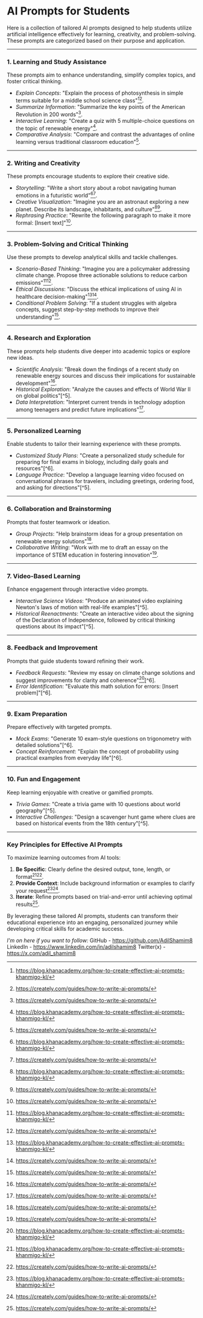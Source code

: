 # AI Prompts for Students


Here is a collection of tailored AI prompts designed to help students utilize artificial intelligence effectively for learning, creativity, and problem-solving. These prompts are categorized based on their purpose and application.

---

### **1. Learning and Study Assistance**

These prompts aim to enhance understanding, simplify complex topics, and foster critical thinking.

- *Explain Concepts*: "Explain the process of photosynthesis in simple terms suitable for a middle school science class"[^1][^4].
- *Summarize Information*: "Summarize the key points of the American Revolution in 200 words"[^4].
- *Interactive Learning*: "Create a quiz with 5 multiple-choice questions on the topic of renewable energy"[^1].
- *Comparative Analysis*: "Compare and contrast the advantages of online learning versus traditional classroom education"[^4].

---

### **2. Writing and Creativity**

These prompts encourage students to explore their creative side.

- *Storytelling*: "Write a short story about a robot navigating human emotions in a futuristic world"[^1][^4].
- *Creative Visualization*: "Imagine you are an astronaut exploring a new planet. Describe its landscape, inhabitants, and culture"[^1][^4].
- *Rephrasing Practice*: "Rewrite the following paragraph to make it more formal: [Insert text]"[^4].

---

### **3. Problem-Solving and Critical Thinking**

Use these prompts to develop analytical skills and tackle challenges.

- *Scenario-Based Thinking*: "Imagine you are a policymaker addressing climate change. Propose three actionable solutions to reduce carbon emissions"[^1][^4].
- *Ethical Discussions*: "Discuss the ethical implications of using AI in healthcare decision-making"[^1][^4].
- *Conditional Problem Solving*: "If a student struggles with algebra concepts, suggest step-by-step methods to improve their understanding"[^4].

---

### **4. Research and Exploration**

These prompts help students dive deeper into academic topics or explore new ideas.

- *Scientific Analysis*: "Break down the findings of a recent study on renewable energy sources and discuss their implications for sustainable development"[^4].
- *Historical Exploration*: "Analyze the causes and effects of World War II on global politics"[^5].
- *Data Interpretation*: "Interpret current trends in technology adoption among teenagers and predict future implications"[^4].

---

### **5. Personalized Learning**

Enable students to tailor their learning experience with these prompts.

- *Customized Study Plans*: "Create a personalized study schedule for preparing for final exams in biology, including daily goals and resources"[^6].
- *Language Practice*: "Develop a language learning video focused on conversational phrases for travelers, including greetings, ordering food, and asking for directions"[^5].

---

### **6. Collaboration and Brainstorming**

Prompts that foster teamwork or ideation.

- *Group Projects*: "Help brainstorm ideas for a group presentation on renewable energy solutions"[^4].
- *Collaborative Writing*: "Work with me to draft an essay on the importance of STEM education in fostering innovation"[^4].

---

### **7. Video-Based Learning**

Enhance engagement through interactive video prompts.

- *Interactive Science Videos*: "Produce an animated video explaining Newton's laws of motion with real-life examples"[^5].
- *Historical Reenactments*: "Create an interactive video about the signing of the Declaration of Independence, followed by critical thinking questions about its impact"[^5].

---

### **8. Feedback and Improvement**

Prompts that guide students toward refining their work.

- *Feedback Requests*: "Review my essay on climate change solutions and suggest improvements for clarity and coherence"[^1][^6].
- *Error Identification*: "Evaluate this math solution for errors: [Insert problem]"[^6].

---

### **9. Exam Preparation**

Prepare effectively with targeted prompts.

- *Mock Exams*: "Generate 10 exam-style questions on trigonometry with detailed solutions"[^6].
- *Concept Reinforcement*: "Explain the concept of probability using practical examples from everyday life"[^6].

---

### **10. Fun and Engagement**

Keep learning enjoyable with creative or gamified prompts.

- *Trivia Games*: "Create a trivia game with 10 questions about world geography"[^5].
- *Interactive Challenges*: "Design a scavenger hunt game where clues are based on historical events from the 18th century"[^5].

---

### Key Principles for Effective AI Prompts

To maximize learning outcomes from AI tools:

1. **Be Specific**: Clearly define the desired output, tone, length, or format[^1][^4].
2. **Provide Context**: Include background information or examples to clarify your request[^1][^4].
3. **Iterate**: Refine prompts based on trial-and-error until achieving optimal results[^4].

By leveraging these tailored AI prompts, students can transform their educational experience into an engaging, personalized journey while developing critical skills for academic success.


[^1]: https://blog.khanacademy.org/how-to-create-effective-ai-prompts-khanmigo-kl/

[^2]: https://clickup.com/ai/prompts/teachers

[^3]: https://clickup.com/ai/prompts/school

[^4]: https://creately.com/guides/how-to-write-ai-prompts/




*I'm on here if you want to follow:*
GitHub -  https://github.com/AdilShamim8 
LinkedIn - https://www.linkedin.com/in/adilshamim8 
Twitter(x) - https://x.com/adil_shamim8


